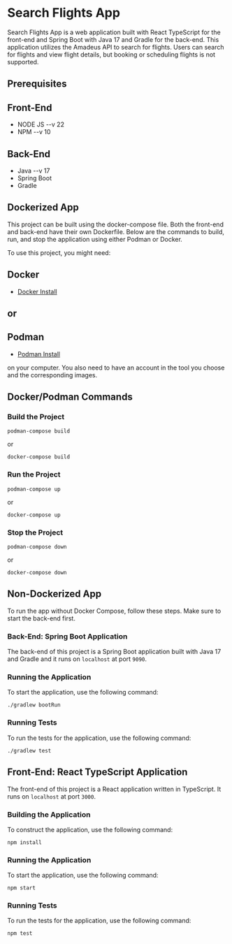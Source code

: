 # Search Flights App
Search Flights App is a web application built with React TypeScript for the front-end and Spring Boot with Java 17 and Gradle for the back-end. This application utilizes the Amadeus API to search for flights. Users can search for flights and view flight details, but booking or scheduling flights is not supported.

## Prerequisites

## Front-End
- NODE JS --v 22
- NPM --v 10

## Back-End
- Java --v 17
- Spring Boot 
- Gradle 

## Dockerized App
This project can be built using the docker-compose file. Both the front-end and back-end have their own Dockerfile. Below are the commands to build, run, and stop the application using either Podman or Docker.

To use this project, you might need: 

## Docker 

- [Docker Install](https://www.docker.com/products/docker-desktop/)
## or 


## Podman 

- [Podman Install](https://podman.io/docs/installation)


on your computer. You also need to have an account in the tool you choose and the corresponding images.

## Docker/Podman Commands
### Build the Project
```
podman-compose build
```
or

```
docker-compose build
```
### Run the Project
```
podman-compose up
```
or
```
docker-compose up
```
### Stop the Project
```
podman-compose down
```
or
```
docker-compose down
```
## Non-Dockerized App
To run the app without Docker Compose, follow these steps. Make sure to start the back-end first.

### Back-End: Spring Boot Application
The back-end of this project is a Spring Boot application built with Java 17 and Gradle and it runs on `localhost` at port `9090`.

### Running the Application
To start the application, use the following command:
```
./gradlew bootRun
```
### Running Tests
To run the tests for the application, use the following command:
```
./gradlew test
```
## Front-End: React TypeScript Application
The front-end of this project is a React application written in TypeScript. It runs on `localhost` at port `3000`.

### Building the Application 
To construct the application, use the following command: 
```
npm install
```
### Running the Application
To start the application, use the following command:
```
npm start
```
### Running Tests
To run the tests for the application, use the following command:
```
npm test
```

